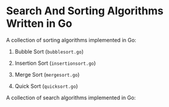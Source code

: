 # Search And Sorting Algorithms Written in Go
A collection of sorting algorithms implemented in Go:

1. Bubble Sort (`bubblesort.go`)

2. Insertion Sort (`insertionsort.go`)

3. Merge Sort (`mergesort.go`)

4. Quick Sort (`quicksort.go`)


A collection of search algorithms implemented in Go:



